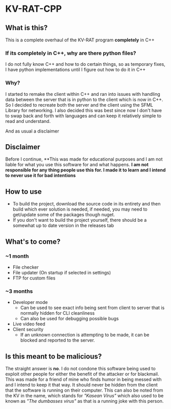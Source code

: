 # KV-RAT-CPP
## What is this?
This is a complete overhaul of the KV-RAT program **completely** in C++

### If its completely in C++, why are there python files?
I do not fully know C++ and how to do certain things, so as temporary fixes, I have python implementations until I figure out how to do it in C++

### Why?
I started to remake the client within C++ and ran into issues with handling data between the server that is in python to the client which is now in C++. So I decided to recreate both the server and the client using the SFML Library for networking.
I also decided this was best since now I don't have to swap back and forth with languages and can keep it relatively simple to read and understand.

And as usual a disclaimer
## Disclaimer
Before I continue, **This was made for educational purposes and I am not liable for what you use this software for and what happens.  **I am not responsible for any thing people use this for. I made it to learn and I intend to never use it for bad intentions**

## How to use
- To build the project, download the source code in its entirety and then build which ever solution is needed, if needed, you may need to get/update some of the packages though nuget.
- If you don't want to build the project yourself, there should be a somewhat up to date version in the releases tab
## What's to come?
### ~1 month
- File checker
- File updater (On startup if selected in settings)
- FTP for custom files
### ~3 months
- Developer mode
	- Can be used to see exact info being sent from client to server that is normally hidden for CLI cleanliness
	- Can also be used for debugging possible bugs
- Live video feed
- Client security
	- If an unknown connection is attempting to be made, it can be blocked and reported to the server.
## Is this meant to be malicious?
The straight answer is **no**. I do not condone this software being used to exploit other people for either the benefit of the attacker or for blackmail. This was made for a friend of mine who finds humor in being messed with and I intend to keep it that way. It should never be hidden from the client that the software is running on their computer. This can also be noted from the KV in the name, which stands for *"Kasean Virus"* which also used to be known as *"The dumbasses virus"* as that is a running joke with this person.



